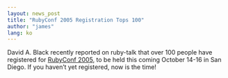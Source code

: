 ```yaml
---
layout: news_post
title: "RubyConf 2005 Registration Tops 100"
author: "james"
lang: ko
---
```


David A. Black recently reported on ruby-talk that over 100 people have
registered for [RubyConf 2005][1], to be held this coming October 14-16
in San Diego. If you haven’t yet registered, now is the time!



[1]: http://www.rubyconf.org/ 
